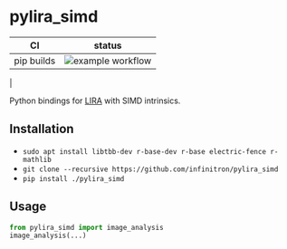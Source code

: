 pylira_simd
==============

|      CI              | status |
|----------------------|--------|
| pip builds           | ![example workflow](https://github.com/infinitron/pylira_simd/actions/workflows/pip.yml/badge.svg)
 |

Python bindings for [LIRA](https://github.com/astrostat/pylira/) with SIMD intrinsics.

Installation
------------

- `sudo apt install libtbb-dev r-base-dev r-base electric-fence r-mathlib`
- `git clone --recursive https://github.com/infinitron/pylira_simd`
- `pip install ./pylira_simd`

Usage
------------
```python
from pylira_simd import image_analysis
image_analysis(...)
```
